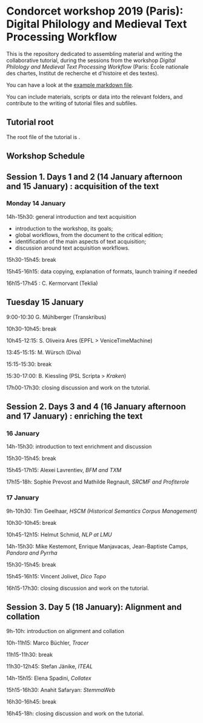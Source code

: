 # Condorcet workshop 2019 (Paris): Digital Philology and Medieval Text Processing Workflow

This is the repository dedicated to assembling material and writing 
the collaborative tutorial, during the sessions from the workshop 
_Digital Philology and Medieval Text Processing Workflow_ (Paris: École nationale des
chartes, Institut de recherche et d'histoire et des textes).

You can have a look at the [example markdown file](./Tutorial_example_file.md).

You can include materials, scripts or data into the relevant folders, and
contribute to the writing of tutorial files and subfiles.

## Tutorial root

The root file of the tutorial is []().

## Workshop Schedule

## Session 1. Days 1 and 2 (14 January afternoon and 15 January) : acquisition of the text

### Monday 14 January
14h-15h30: general introduction and text acquisition

- introduction to the workshop, its goals;
- global workflows, from the document to the critical edition; 
- identification of the main aspects of text acquisition;
- discussion around text acquisition workflows.

15h30-15h45: break

15h45-16h15: data copying, explanation of formats, launch training if needed

16h15-17h45 : C. Kermorvant (Teklia) 

## Tuesday 15 January
9:00-10:30 G. Mühlberger (Transkribus)

10h30-10h45: break

10h45-12:15: S. Oliveira Ares (EPFL > VeniceTimeMachine)

13:45-15:15: M. Würsch (Diva)

15:15-15:30: break

15:30-17:00: B. Kiessling (PSL Scripta > _Kraken_)

17h00-17h30: closing discussion and work on the tutorial.

## Session 2. Days 3 and 4 (16 January afternoon and 17 January) : enriching the text

### 16 January

14h-15h30: introduction to text enrichment and discussion

15h30-15h45: break

15h45-17h15: Alexei Lavrentiev, _BFM and TXM_

17h15-18h: Sophie Prevost and Mathilde Regnault, _SRCMF and Profiterole_

### 17 January

9h-10h30: Tim Geelhaar, _HSCM (Historical Semantics Corpus Management)_

10h30-10h45: break

10h45-12h15: Helmut Schmid, _NLP at LMU_

14h-15h30: Mike Kestemont, Enrique Manjavacas, Jean-Baptiste Camps, _Pandora and Pyrrha_

15h30-15h45: break

15h45-16h15: Vincent Jolivet, _Dico Topo_

16h15-17h30: closing discussion and work on the tutorial.

## Session 3. Day 5 (18 January): Alignment and collation

9h-10h: introduction on alignment and collation

10h-11h15: Marco Büchler, _Tracer_

11h15-11h30: break

11h30-12h45: Stefan Jänike, _ITEAL_

14h-15h15: Elena Spadini, _Collatex_

15h15-16h30: Anahit Safaryan: _StemmaWeb_

16h30-16h45: break

16h45-18h: closing discussion and work on the tutorial.


